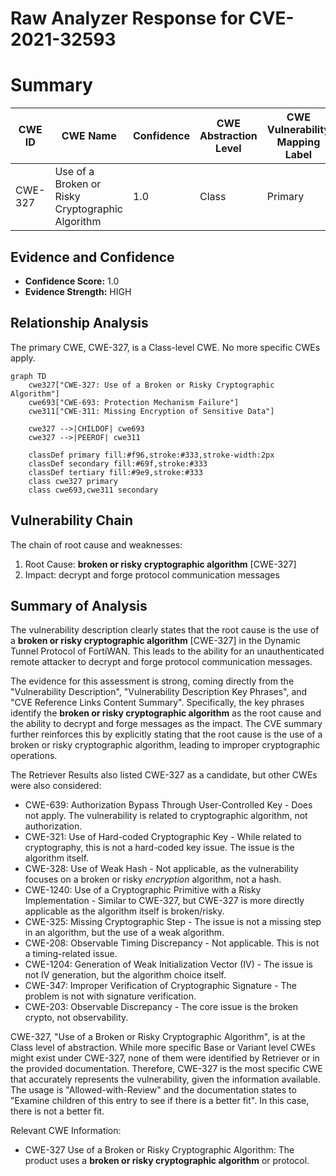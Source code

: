 # Raw Analyzer Response for CVE-2021-32593

# Summary
| CWE ID | CWE Name | Confidence | CWE Abstraction Level | CWE Vulnerability Mapping Label | CWE-Vulnerability Mapping Notes |
|---|---|---|---|---|---|
| CWE-327 | Use of a Broken or Risky Cryptographic Algorithm | 1.0 | Class | Primary | Allowed-with-Review |

## Evidence and Confidence

*   **Confidence Score:** 1.0
*   **Evidence Strength:** HIGH

## Relationship Analysis
The primary CWE, CWE-327, is a Class-level CWE. No more specific CWEs apply.

```mermaid
graph TD
    cwe327["CWE-327: Use of a Broken or Risky Cryptographic Algorithm"]
    cwe693["CWE-693: Protection Mechanism Failure"]
    cwe311["CWE-311: Missing Encryption of Sensitive Data"]
    
    cwe327 -->|CHILDOF| cwe693
    cwe327 -->|PEEROF| cwe311
    
    classDef primary fill:#f96,stroke:#333,stroke-width:2px
    classDef secondary fill:#69f,stroke:#333
    classDef tertiary fill:#9e9,stroke:#333
    class cwe327 primary
    class cwe693,cwe311 secondary
```

## Vulnerability Chain
The chain of root cause and weaknesses:
1.  Root Cause: **broken or risky cryptographic algorithm** [CWE-327]
2.  Impact: decrypt and forge protocol communication messages

## Summary of Analysis
The vulnerability description clearly states that the root cause is the use of a **broken or risky cryptographic algorithm** [CWE-327] in the Dynamic Tunnel Protocol of FortiWAN. This leads to the ability for an unauthenticated remote attacker to decrypt and forge protocol communication messages.

The evidence for this assessment is strong, coming directly from the "Vulnerability Description", "Vulnerability Description Key Phrases", and "CVE Reference Links Content Summary". Specifically, the key phrases identify the **broken or risky cryptographic algorithm** as the root cause and the ability to decrypt and forge messages as the impact. The CVE summary further reinforces this by explicitly stating that the root cause is the use of a broken or risky cryptographic algorithm, leading to improper cryptographic operations.

The Retriever Results also listed CWE-327 as a candidate, but other CWEs were also considered:
*   CWE-639: Authorization Bypass Through User-Controlled Key - Does not apply. The vulnerability is related to cryptographic algorithm, not authorization.
*   CWE-321: Use of Hard-coded Cryptographic Key - While related to cryptography, this is not a hard-coded key issue. The issue is the algorithm itself.
*   CWE-328: Use of Weak Hash - Not applicable, as the vulnerability focuses on a broken or risky *encryption* algorithm, not a hash.
*   CWE-1240: Use of a Cryptographic Primitive with a Risky Implementation - Similar to CWE-327, but CWE-327 is more directly applicable as the algorithm itself is broken/risky.
*   CWE-325: Missing Cryptographic Step - The issue is not a missing step in an algorithm, but the use of a weak algorithm.
*   CWE-208: Observable Timing Discrepancy - Not applicable. This is not a timing-related issue.
*   CWE-1204: Generation of Weak Initialization Vector (IV) - The issue is not IV generation, but the algorithm choice itself.
*   CWE-347: Improper Verification of Cryptographic Signature - The problem is not with signature verification.
*   CWE-203: Observable Discrepancy - The core issue is the broken crypto, not observability.

CWE-327, "Use of a Broken or Risky Cryptographic Algorithm", is at the Class level of abstraction. While more specific Base or Variant level CWEs might exist under CWE-327, none of them were identified by Retriever or in the provided documentation. Therefore, CWE-327 is the most specific CWE that accurately represents the vulnerability, given the information available. The usage is "Allowed-with-Review" and the documentation states to "Examine children of this entry to see if there is a better fit". In this case, there is not a better fit.

Relevant CWE Information:
- CWE-327 Use of a Broken or Risky Cryptographic Algorithm: The product uses a **broken or risky cryptographic algorithm** or protocol.